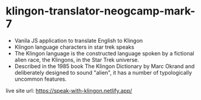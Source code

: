 # klingon-translator-neogcamp-mark-7

* Vanila JS application to translate English to Klingon
* Klingon language characters in star trek speaks
* The Klingon language is the constructed language spoken by a fictional alien race, the Klingons, in the Star Trek universe.
* Described in the 1985 book The Klingon Dictionary by Marc Okrand and deliberately designed to sound "alien", 
it has a number of typologically uncommon features.

live site url: https://speak-with-klingon.netlify.app/
